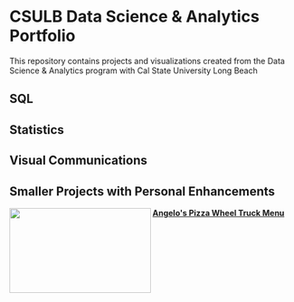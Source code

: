 # CSULB Data Science & Analytics Portfolio
This repository contains projects and visualizations created from the Data
Science & Analytics program with Cal State University Long Beach
## SQL
## Statistics
## Visual Communications
## Smaller Projects with Personal Enhancements
<img align="left" width="250" height="150" src="https://i.pinimg.com/originals/49/93/ed/4993ed820d7c897b98e8165b1760da6a.jpg"> **[Angelo's Pizza Wheel Truck Menu](https://github.com/tsugars/CSULB-Data-Analytics-Portfolio/blob/main/Angelo's%20Pizza%20Wheels%20Pricing%20.ipynb)**
<!--

